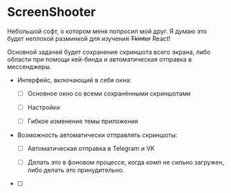 # ScreenShooter

Небольшой софт, о котором меня попросил мой друг. Я думаю это будет неплохой разминкой для изучения ~~Tkinter~~ React!

Основной задачей будет сохранение скриншота всего экрана, либо области при помощи кей-бинда и автоматическая отправка в мессенджеры.

- Интерфейс, включающий в себя окна:

    - [ ] Основное окно со всеми сохранёнными скриншотами

    - [ ] Настройки

    - [ ] Гибкое изменение темы приложения

- Возможность автоматически отправлять скриншоты:

    - [ ] Автоматическая отправка в Telegram и VK

    - [ ] Делать это в фоновом процессе, когда комп не сильно загружен, либо делать это принудительно.

- [ ] 